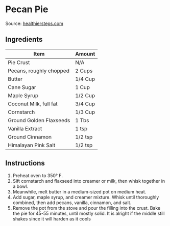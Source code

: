 # Pecan Pie

Source: [healthiersteps.com](https://healthiersteps.com/recipe/vegan-pecan-pie/)

## Ingredients

| **Item**                | **Amount** |
| ----------------------- | ---------- |
| Pie Crust               | N/A        |
| Pecans, roughly chopped | 2 Cups     |
| Butter                  | 1/4 Cup    |
| Cane Sugar              | 1 Cup      |
| Maple Syrup             | 1/2 Cup    |
| Coconut Milk, full fat  | 3/4 Cup    |
| Cornstarch              | 1/3 Cup    |
| Ground Golden Flaxseeds | 1 Tbs      |
| Vanilla Extract         | 1 tsp      |
| Ground Cinnamon         | 1/2 tsp    |
| Himalayan Pink Salt     | 1/2 tsp    |

## Instructions
1. Preheat oven to 350° F. 
2. Sift cornstarch and flaxseed into creamer or milk, then whisk together in a bowl.
3. Meanwhile, melt butter in a medium-sized pot on medium heat. 
4. Add sugar, maple syrup, and creamer mixture. Whisk until thoroughly combined, then add pecans, vanilla, cinnamon, and salt. 
5. Remove the pot from the stove and pour the filling into the crust. Bake the pie for 45-55 minutes, until mostly solid. It is alright if the middle still shakes since it will harden as it cools
